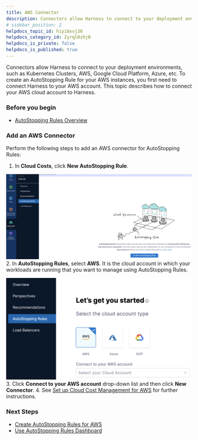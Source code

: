 ```yaml
---
title: AWS Connector 
description: Connectors allow Harness to connect to your deployment environments, such as Kubernetes Clusters, AWS, Google Cloud Platform, Azure, etc. This topic describes how to link your AWS cloud account to Harness.
# sidebar_position: 2
helpdocs_topic_id: hiyi6xvj36
helpdocs_category_id: 2yrql0zhj0
helpdocs_is_private: false
helpdocs_is_published: true
---
```


Connectors allow Harness to connect to your deployment environments, such as Kubernetes Clusters, AWS, Google Cloud Platform, Azure, etc. To create an AutoStopping Rule for your AWS instances, you first need to connect Harness to your AWS account. This topic describes how to connect your AWS cloud account to Harness.

### Before you begin

* [AutoStopping Rules Overview](../1-auto-stopping-rules.md)

### Add an AWS Connector

Perform the following steps to add an AWS connector for AutoStopping Rules:

1. In **Cloud Costs**, click **New AutoStopping Rule**.

  ![](./static/connect-to-an-aws-connector-00.png)
2. In **AutoStopping Rules**, select **AWS**. It is the cloud account in which your workloads are running that you want to manage using AutoStopping Rules.

  ![](./static/connect-to-an-aws-connector-01.png)
3. Click **Connect to your AWS account** drop-down list and then click **New Connector**.
4. See [Set up Cloud Cost Management for AWS](../../../get-started/onboarding-guide/set-up-cost-visibility-for-aws.md) for further instructions.

### Next Steps

* [Create AutoStopping Rules for AWS](../4-create-auto-stopping-rules/create-autostopping-rules-aws.md)
* [Use AutoStopping Rules Dashboard](../4-create-auto-stopping-rules/autostopping-dashboard.md)

